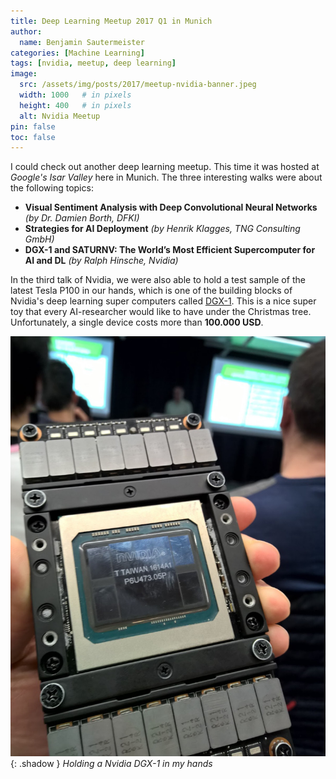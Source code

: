 ```yaml
---
title: Deep Learning Meetup 2017 Q1 in Munich
author:
  name: Benjamin Sautermeister
categories: [Machine Learning]
tags: [nvidia, meetup, deep learning]
image:
  src: /assets/img/posts/2017/meetup-nvidia-banner.jpeg
  width: 1000   # in pixels
  height: 400   # in pixels
  alt: Nvidia Meetup
pin: false
toc: false
---
```


I could check out another deep learning meetup. This time it was hosted at *Google's Isar Valley* here in Munich.
The three interesting walks were about the following topics:

- **Visual Sentiment Analysis with Deep Convolutional Neural Networks** *(by Dr. Damien Borth, DFKI)*
- **Strategies for AI Deployment** *(by Henrik Klagges, TNG Consulting GmbH)*
- **DGX-1 and SATURNV: The World’s Most Efficient Supercomputer for AI and DL** *(by Ralph Hinsche, Nvidia)*

In the third talk of Nvidia, we were also able to hold a test sample of the latest Tesla P100 in our hands,
which is one of the building blocks of Nvidia's deep learning super computers called
[DGX-1](http://www.nvidia.com/object/deep-learning-system.html). This is a nice super toy that every AI-researcher would like
to have under the Christmas tree. Unfortunately, a single device costs more than **100.000 USD**.

![Nvidia DGX-1](/assets/img/posts/2017/meetup-nvidia-dgx1.jpeg){: .shadow }
_Holding a Nvidia DGX-1 in my hands_